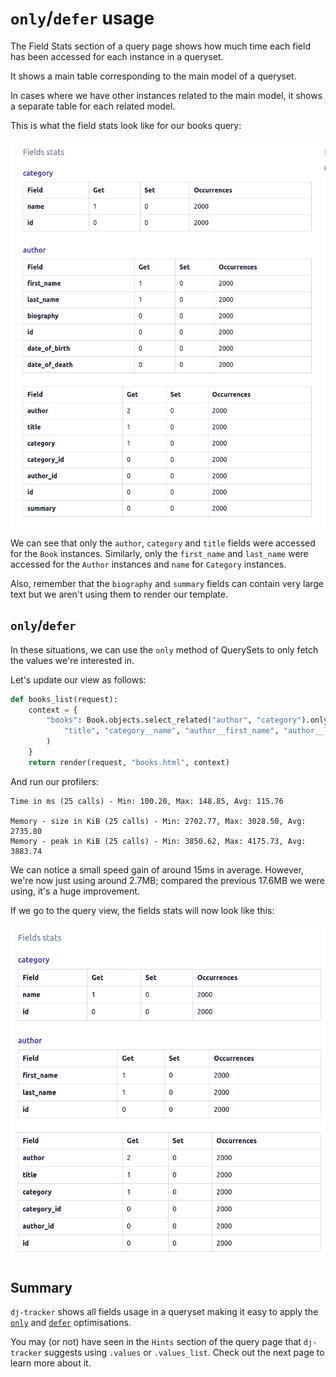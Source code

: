 # `only`/`defer` usage

The Field Stats section of a query page shows how much time each field has been accessed for each instance in a queryset.

It shows a main table corresponding to the main model of a queryset.

In cases where we have other instances related to the main model, it shows a separate table for each related model.

This is what the field stats look like for our books query:

![dj-tracker field-stats](../images/field-stats.png)

We can see that only the `author`, `category` and `title` fields were accessed for the `Book` instances. Similarly, only the `first_name` and `last_name` were accessed for the `Author` instances and `name` for `Category` instances.

Also, remember that the `biography` and `summary` fields can contain very large text but we aren't using them to render our template.

## `only`/`defer`

In these situations, we can use the `only` method of QuerySets to only fetch the values we're interested in.

Let's update our view as follows:

```python
def books_list(request):
    context = {
        "books": Book.objects.select_related("author", "category").only(
            "title", "category__name", "author__first_name", "author__last_name"
        )
    }
    return render(request, "books.html", context)
```

And run our profilers:

```shell
Time in ms (25 calls) - Min: 100.20, Max: 148.85, Avg: 115.76

Memory - size in KiB (25 calls) - Min: 2702.77, Max: 3028.50, Avg: 2735.80
Memory - peak in KiB (25 calls) - Min: 3850.62, Max: 4175.73, Avg: 3883.74
```

We can notice a small speed gain of around 15ms in average. However, we're now just using around 2.7MB; compared the previous 17.6MB we were using, it's a huge improvement.

If we go to the query view, the fields stats will now look like this:

![dj-tracker field-stats](../images/field-stats-2.png)

## Summary

`dj-tracker` shows all fields usage in a queryset making it easy to apply the [`only`](https://docs.djangoproject.com/en/4.0/ref/models/querysets/#only) and [`defer`](https://docs.djangoproject.com/en/4.0/ref/models/querysets/#defer) optimisations.

You may (or not) have seen in the `Hints` section of the query page that `dj-tracker` suggests using `.values` or `.values_list`. Check out the next page to learn more about it.
